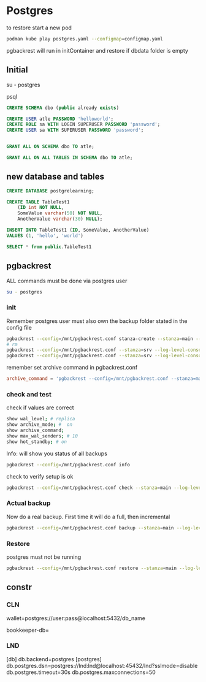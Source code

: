 # Postgres

to restore start a new pod
```sh
podman kube play postgres.yaml --configmap=configmap.yaml
```

pgbackrest will run in initContainer and restore if dbdata folder is empty

## Initial

su - postgres

psql
```sql
CREATE SCHEMA dbo (public already exists)

CREATE USER atle PASSWORD 'helloworld';
CREATE ROLE sa WITH LOGIN SUPERUSER PASSWORD 'password';
CREATE USER sa WITH SUPERUSER PASSWORD 'password';


GRANT ALL ON SCHEMA dbo TO atle;

GRANT ALL ON ALL TABLES IN SCHEMA dbo TO atle;
```
## new database and tables

```sql
CREATE DATABASE postgrelearning;

CREATE TABLE TableTest1 
    (ID int NOT NULL, 
    SomeValue varchar(50) NOT NULL, 
    AnotherValue varchar(30) NULL);

INSERT INTO TableTest1 (ID, SomeValue, AnotherValue)
VALUES (1, 'hello', 'world')

SELECT * from public.TableTest1
```

## pgbackrest

ALL commands must be done via postgres user
```sh
su - postgres
```

### init

Remember postgres user must also own the backup folder stated in the config file

```sh
pgbackrest --config=/mnt/pgbackrest.conf stanza-create --stanza=main --log-level-console=info
# rm 
pgbackrest --config=/mnt/pgbackrest.conf --stanza=srv --log-level-console=info stop
pgbackrest --config=/mnt/pgbackrest.conf --stanza=srv --log-level-console=info stanza-delete

```

remember set archive command in pgbackrest.conf

```conf
archive_command = 'pgbackrest --config=/mnt/pgbackrest.conf --stanza=main archive-push %p'
```

### check and test

check if values are correct

```sh
show wal_level; # replica
show archive_mode; #  on
show archive_command;
show max_wal_senders; # 10
show hot_standby; # on
```

Info: will show you status of all backups

```sh
pgbackrest --config=/mnt/pgbackrest.conf info
```

check to verify setup is ok

```sh
pgbackrest --config=/mnt/pgbackrest.conf check --stanza=main --log-level-console=info
```

### Actual backup

Now do a real backup. First time it will do a full, then incremental

```sh
pgbackrest --config=/mnt/pgbackrest.conf backup --stanza=main --log-level-console=info
```

### Restore 

postgres must not be running

```sh
pgbackrest --config=/mnt/pgbackrest.conf restore --stanza=main --log-level-console=info
```

## constr

### CLN
wallet=postgres://user:pass@localhost:5432/db_name

bookkeeper-db=

### LND

[db]
db.backend=postgres
[postgres]
 db.postgres.dsn=postgres://lnd:lnd@localhost:45432/lnd?sslmode=disable
 db.postgres.timeout=30s
 db.postgres.maxconnections=50